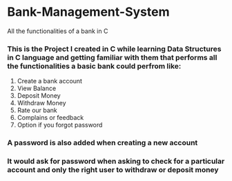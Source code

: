 # Bank-Management-System
All the functionalities of a bank in C 

### This is the Project I created in C while learning Data Structures in C language and getting familiar with them that performs all the functionalities a basic bank could perfrom like:
1. Create a bank account
2. View Balance
3. Deposit Money
4. Withdraw Money 
5. Rate our bank
6. Complains or feedback 
7. Option if you forgot password

### A password is also added when creating a new account
### It would ask for password when asking to check for a particular account and only the right user to withdraw or deposit money 
